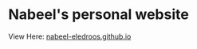 # Nabeel's personal website

View Here: [nabeel-eledroos.github.io](https://nabeel-eledroos.github.io)

